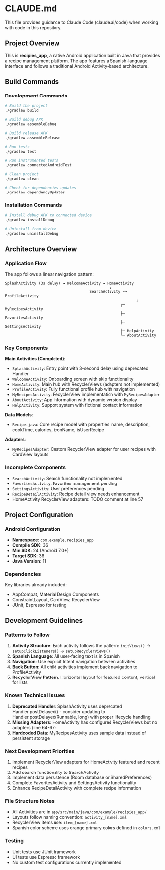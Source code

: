 # CLAUDE.md

This file provides guidance to Claude Code (claude.ai/code) when working with code in this repository.

## Project Overview

This is **recipies_app**, a native Android application built in Java that provides a recipe management platform. The app features a Spanish-language interface and follows a traditional Android Activity-based architecture.

## Build Commands

### Development Commands
```bash
# Build the project
./gradlew build

# Build debug APK
./gradlew assembleDebug

# Build release APK
./gradlew assembleRelease

# Run tests
./gradlew test

# Run instrumented tests
./gradlew connectedAndroidTest

# Clean project
./gradlew clean

# Check for dependencies updates
./gradlew dependencyUpdates
```

### Installation Commands
```bash
# Install debug APK to connected device
./gradlew installDebug

# Uninstall from device
./gradlew uninstallDebug
```

## Architecture Overview

### Application Flow
The app follows a linear navigation pattern:
```
SplashActivity (3s delay) → WelcomeActivity → HomeActivity
                                               ↓
                                      SearchActivity ←→ ProfileActivity
                                                           ↓
                                                    ┌─ MyRecipesActivity
                                                    ├─ FavoritesActivity
                                                    ├─ SettingsActivity
                                                    ├─ HelpActivity
                                                    └─ AboutActivity
```

### Key Components

**Main Activities (Completed)**:
- `SplashActivity`: Entry point with 3-second delay using deprecated Handler
- `WelcomeActivity`: Onboarding screen with skip functionality
- `HomeActivity`: Main hub with RecyclerViews (adapters not implemented)
- `ProfileActivity`: Fully functional profile hub with navigation
- `MyRecipesActivity`: RecyclerView implementation with `MyRecipesAdapter`
- `AboutActivity`: App information with dynamic version display
- `HelpActivity`: Support system with fictional contact information

**Data Models**:
- `Recipe.java`: Core recipe model with properties: name, description, cookTime, calories, iconName, isUserRecipe

**Adapters**:
- `MyRecipesAdapter`: Custom RecyclerView adapter for user recipes with CardView layouts

### Incomplete Components
- `SearchActivity`: Search functionality not implemented
- `FavoritesActivity`: Favorites management pending
- `SettingsActivity`: User preferences pending
- `RecipeDetailActivity`: Recipe detail view needs enhancement
- HomeActivity RecyclerView adapters: TODO comment at line 57

## Project Configuration

### Android Configuration
- **Namespace**: `com.example.recipies_app`
- **Compile SDK**: 36
- **Min SDK**: 24 (Android 7.0+)
- **Target SDK**: 36
- **Java Version**: 11

### Dependencies
Key libraries already included:
- AppCompat, Material Design Components
- ConstraintLayout, CardView, RecyclerView
- JUnit, Espresso for testing

## Development Guidelines

### Patterns to Follow
1. **Activity Structure**: Each activity follows the pattern: `initViews()` → `setupClickListeners()` → `setupRecyclerViews()`
2. **Spanish Language**: All user-facing text is in Spanish
3. **Navigation**: Use explicit Intent navigation between activities
4. **Back Button**: All child activities implement back navigation to ProfileActivity
5. **RecyclerView Pattern**: Horizontal layout for featured content, vertical for lists

### Known Technical Issues
1. **Deprecated Handler**: SplashActivity uses deprecated Handler.postDelayed() - consider updating to Handler.postDelayed(Runnable, long) with proper lifecycle handling
2. **Missing Adapters**: HomeActivity has configured RecyclerViews but no adapters (line 64-67)
3. **Hardcoded Data**: MyRecipesActivity uses sample data instead of persistent storage

### Next Development Priorities
1. Implement RecyclerView adapters for HomeActivity featured and recent recipes
2. Add search functionality to SearchActivity
3. Implement data persistence (Room database or SharedPreferences)
4. Complete FavoritesActivity and SettingsActivity functionality
5. Enhance RecipeDetailActivity with complete recipe information

### File Structure Notes
- All Activities are in `app/src/main/java/com/example/recipies_app/`
- Layouts follow naming convention: `activity_[name].xml`
- RecyclerView items use: `item_[name].xml`
- Spanish color scheme uses orange primary colors defined in `colors.xml`

### Testing
- Unit tests use JUnit framework
- UI tests use Espresso framework
- No custom test configurations currently implemented